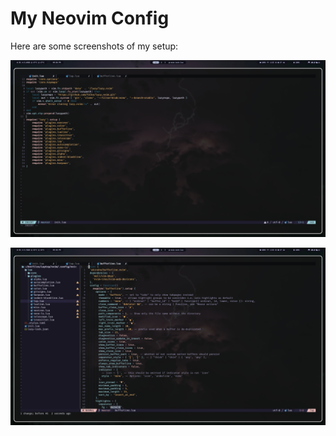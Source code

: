 # My Neovim Config

Here are some screenshots of my setup:

![1](screenshots/initLua.png)

![2](screenshots/bufferline.png)
